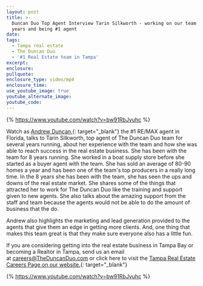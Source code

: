 ```yaml
---
layout: post
title: >-
  Duncan Duo Top Agent Interview Tarin Silkworth - working on our team for 8
  years and being #1 agent
date:
tags:
  - Tampa real estate
  - The Duncan Duo
  - '#1 Real Estate team in Tampa'
excerpt:
enclosure:
pullquote:
enclosure_type: video/mp4
enclosure_time:
use_youtube_image: true
youtube_alternate_image:
youtube_code:
---
```


{%&nbsp;<a target="_blank" href="https://www.youtube.com/watch?v=bw91RbJvuhc">https://www.youtube.com/watch?v=bw91RbJvuhc</a> %}

Watch as&nbsp;[Andrew Duncan,](http://www.theduncanduo.com/){: target="_blank"}&nbsp;the \#1 RE/MAX agent in Florida, talks to Tarin Silkworth, top agent of The Duncan Duo team for several years running, about her experience with the team and how she was able to reach success in the real estate business. She has been with the team for 8 years running. She worked in a boat supply store before she started as a buyer agent with the team. She has sold an average of 80-90 homes a year and has been one of the team's top producers in a really long time. In the 8 years she has been with the team, she has seen the ups and downs of the real estate market. She shares some of the things that attracted her to work for The Duncan Duo like the training and support given to new agents. She also talks about the amazing support from the staff and team because the agents would not be able to do the amount of business that the do.

Andrew also highlights the marketing and lead generation provided to the agents that give them an edge in getting more clients. And, one thing that makes this team great is that they make sure everyone also has a little fun.&nbsp;

If you are considering getting into the real estate business in Tampa Bay or becoming a Realtor in Tampa, send us an email at&nbsp;[careers@TheDuncanDuo.com](mailto:careers@TheDuncanDuo.com)&nbsp;or click here to visit the&nbsp;[Tampa Real Estate Careers Page on our website.](http://www.theduncanduo.com/custompages_reports/real_estate_career.htm){: target="_blank"}&nbsp;

{% <a target="_blank" href="https://www.youtube.com/watch?v=bw91RbJvuhc">https://www.youtube.com/watch?v=bw91RbJvuhc</a> %}